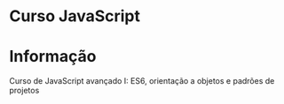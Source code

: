 # Curso JavaScript

# Informação

Curso de JavaScript avançado I: ES6, orientação a objetos e padrões de projetos
